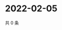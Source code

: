 # 2022-02-05

共 0 条

<!-- BEGIN WEIBO -->
<!-- 最后更新时间 Sat Feb 05 2022 20:10:18 GMT+0800 (China Standard Time) -->

<!-- END WEIBO -->
